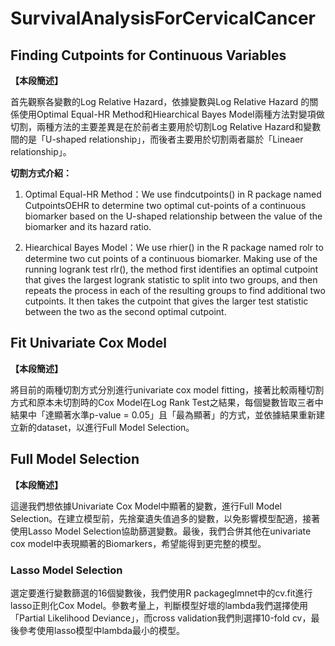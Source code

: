 # SurvivalAnalysisForCervicalCancer

## Finding Cutpoints for Continuous Variables

**【本段簡述】**

首先觀察各變數的Log Relative Hazard，依據變數與Log Relative Hazard 的關係使用Optimal Equal-HR Method和Hiearchical Bayes Model兩種方法對變項做切割，兩種方法的主要差異是在於前者主要用於切割Log Relative Hazard和變數間的是「U-shaped relationship」，而後者主要用於切割兩者屬於「Lineaer relationship」。

**切割方式介紹：**

1. Optimal Equal-HR Method：We use findcutpoints() in R package named CutpointsOEHR to determine two optimal cut-points of a continuous biomarker based on the U-shaped relationship between the value of the biomarker and its hazard ratio.

2. Hiearchical Bayes Model：We use rhier() in the R package named rolr to determine two cut points of a continuous biomarker. Making use of the running logrank test rlr(), the method first identifies an optimal cutpoint that gives the largest logrank statistic to split into two groups, and then repeats the process in each of the resulting groups to find additional two cutpoints. It then takes the cutpoint that gives the larger test statistic between the two as the second optimal cutpoint.


## Fit Univariate Cox Model

**【本段簡述】**

將目前的兩種切割方式分別進行univariate cox model fitting，接著比較兩種切割方式和原本未切割時的Cox Model在Log Rank Test之結果，每個變數皆取三者中結果中「達顯著水準p-value = 0.05」且「最為顯著」的方式，並依據結果重新建立新的dataset，以進行Full Model Selection。

## Full Model Selection
**【本段簡述】**

這邊我們想依據Univariate Cox Model中顯著的變數，進行Full Model Selection。在建立模型前，先捨棄遺失值過多的變數，以免影響模型配適，接著使用Lasso Model Selection協助篩選變數。最後，我們合併其他在univariate cox model中表現顯著的Biomarkers，希望能得到更完整的模型。

### Lasso Model Selection
選定要進行變數篩選的16個變數後，我們使用R packageglmnet中的cv.fit進行lasso正則化Cox Model。參數考量上，判斷模型好壞的lambda我們選擇使用「Partial Likelihood Deviance」，而cross validation我們則選擇10-fold cv，最後參考使用lasso模型中lambda最小的模型。

